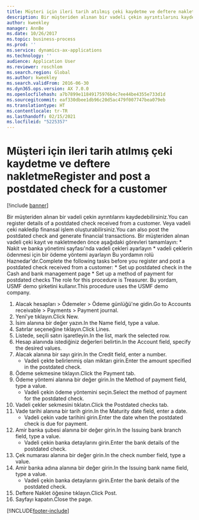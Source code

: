 ```yaml
---
title: Müşteri için ileri tarih atılmış çeki kaydetme ve deftere nakletme
description: Bir müşteriden alınan bir vadeli çekin ayrıntılarını kaydedebilirsiniz.
author: kweekley
manager: AnnBe
ms.date: 10/26/2017
ms.topic: business-process
ms.prod: ''
ms.service: dynamics-ax-applications
ms.technology: ''
audience: Application User
ms.reviewer: roschlom
ms.search.region: Global
ms.author: kweekley
ms.search.validFrom: 2016-06-30
ms.dyn365.ops.version: AX 7.0.0
ms.openlocfilehash: a7b7899e11849175976b4c7ee44be4355e733d1d
ms.sourcegitcommit: eaf330dbee1db96c20d5ac479f007747bea079eb
ms.translationtype: HT
ms.contentlocale: tr-TR
ms.lasthandoff: 02/15/2021
ms.locfileid: "5225357"
---
```

# <a name="register-and-post-a-postdated-check-for-a-customer"></a><span data-ttu-id="afcec-103">Müşteri için ileri tarih atılmış çeki kaydetme ve deftere nakletme</span><span class="sxs-lookup"><span data-stu-id="afcec-103">Register and post a postdated check for a customer</span></span>

[!include [banner](../../includes/banner.md)]

<span data-ttu-id="afcec-104">Bir müşteriden alınan bir vadeli çekin ayrıntılarını kaydedebilirsiniz.</span><span class="sxs-lookup"><span data-stu-id="afcec-104">You can register details of a postdated check received from a customer.</span></span> <span data-ttu-id="afcec-105">Veya vadeli çeki nakledip finansal işlem oluşturabilirsiniz.</span><span class="sxs-lookup"><span data-stu-id="afcec-105">You can also post the postdated check and generate financial transactions.</span></span>   <span data-ttu-id="afcec-106">Bir müşteriden alınan vadeli çeki kayıt ve nakletmeden önce aşağıdaki görevleri tamamlayın: \* Nakit ve banka yönetimi sayfası'nda vadeli çekleri ayarlayın \* vadeli çeklerin ödenmesi için bir ödeme yöntemi ayarlayın Bu yordamın rolü Haznedar'dır.</span><span class="sxs-lookup"><span data-stu-id="afcec-106">Complete the following tasks before you register and post a postdated check received from a customer:   \* Set up postdated check in the Cash and bank management page \* Set up a method of payment for postdated checks   The role for this procedure is Treasurer.</span></span> <span data-ttu-id="afcec-107">Bu yordam, USMF demo şirketini kullanır.</span><span class="sxs-lookup"><span data-stu-id="afcec-107">This procedure uses the USMF demo company.</span></span>

1. <span data-ttu-id="afcec-108">Alacak hesapları > Ödemeler > Ödeme günlüğü'ne gidin.</span><span class="sxs-lookup"><span data-stu-id="afcec-108">Go to Accounts receivable > Payments > Payment journal.</span></span>
2. <span data-ttu-id="afcec-109">Yeni'ye tıklayın.</span><span class="sxs-lookup"><span data-stu-id="afcec-109">Click New.</span></span>
3. <span data-ttu-id="afcec-110">İsim alanına bir değer yazın.</span><span class="sxs-lookup"><span data-stu-id="afcec-110">In the Name field, type a value.</span></span>
4. <span data-ttu-id="afcec-111">Satırlar seçeneğine tıklayın.</span><span class="sxs-lookup"><span data-stu-id="afcec-111">Click Lines.</span></span>
5. <span data-ttu-id="afcec-112">Listede, seçili satırı işaretleyin.</span><span class="sxs-lookup"><span data-stu-id="afcec-112">In the list, mark the selected row.</span></span>
6. <span data-ttu-id="afcec-113">Hesap alanında istediğiniz değerleri belirtin.</span><span class="sxs-lookup"><span data-stu-id="afcec-113">In the Account field, specify the desired values.</span></span>
7. <span data-ttu-id="afcec-114">Alacak alanına bir sayı girin.</span><span class="sxs-lookup"><span data-stu-id="afcec-114">In the Credit field, enter a number.</span></span>
    * <span data-ttu-id="afcec-115">Vadeli çekte belirlenmiş olan miktarı girin.</span><span class="sxs-lookup"><span data-stu-id="afcec-115">Enter the amount specified in the postdated check.</span></span>  
8. <span data-ttu-id="afcec-116">Ödeme sekmesine tıklayın.</span><span class="sxs-lookup"><span data-stu-id="afcec-116">Click the Payment tab.</span></span>
9. <span data-ttu-id="afcec-117">Ödeme yöntemi alanına bir değer girin.</span><span class="sxs-lookup"><span data-stu-id="afcec-117">In the Method of payment field, type a value.</span></span>
    * <span data-ttu-id="afcec-118">Vadeli çekin ödeme yöntemini seçin.</span><span class="sxs-lookup"><span data-stu-id="afcec-118">Select the method of payment for the postdated check.</span></span>  
10. <span data-ttu-id="afcec-119">Vadeli çekler sekmesini tıklatın.</span><span class="sxs-lookup"><span data-stu-id="afcec-119">Click the Postdated checks tab.</span></span>
11. <span data-ttu-id="afcec-120">Vade tarihi alanına bir tarih girin.</span><span class="sxs-lookup"><span data-stu-id="afcec-120">In the Maturity date field, enter a date.</span></span>
    * <span data-ttu-id="afcec-121">Vadeli çekin vade tarihini girin.</span><span class="sxs-lookup"><span data-stu-id="afcec-121">Enter the date when the postdated check is due for payment.</span></span>  
12. <span data-ttu-id="afcec-122">Amir banka şubesi alanına bir değer girin.</span><span class="sxs-lookup"><span data-stu-id="afcec-122">In the Issuing bank branch field, type a value.</span></span>
    * <span data-ttu-id="afcec-123">Vadeli çekin banka detaylarını girin.</span><span class="sxs-lookup"><span data-stu-id="afcec-123">Enter the bank details of the postdated check.</span></span>  
13. <span data-ttu-id="afcec-124">Çek numarası alanına bir değer girin.</span><span class="sxs-lookup"><span data-stu-id="afcec-124">In the check number field, type a value.</span></span>
14. <span data-ttu-id="afcec-125">Amir banka adına alanına bir değer girin.</span><span class="sxs-lookup"><span data-stu-id="afcec-125">In the Issuing bank name field, type a value.</span></span>
    * <span data-ttu-id="afcec-126">Vadeli çekin banka detaylarını girin.</span><span class="sxs-lookup"><span data-stu-id="afcec-126">Enter the bank details of the postdated check.</span></span>  
15. <span data-ttu-id="afcec-127">Deftere Naklet öğesine tıklayın.</span><span class="sxs-lookup"><span data-stu-id="afcec-127">Click Post.</span></span>
16. <span data-ttu-id="afcec-128">Sayfayı kapatın.</span><span class="sxs-lookup"><span data-stu-id="afcec-128">Close the page.</span></span>



[!INCLUDE[footer-include](../../../includes/footer-banner.md)]